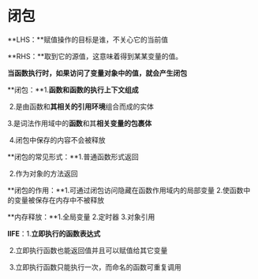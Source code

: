 # 闭包

**LHS：**赋值操作的目标是谁，不关心它的当前值

**RHS：**取到它的源值，这意味着得到某某变量的值。

**当函数执行时，如果访问了变量对象中的值，就会产生闭包**

**闭包：**1.**函数和函数的执行上下文组成**

​            2.是由函数和**其相关的引用环境**组合而成的实体

​           3.是词法作用域中的**函数**和其**相关变量的包裹体**

​           4.闭包中保存的内容不会被释放

**闭包的常见形式：**1.普通函数形式返回

​                               2.作为对象的方法返回

**闭包的作用：**1.可通过闭包访问隐藏在函数作用域内的局部变量
                       2.使函数中的变量被保存在内存中不被释放

**内存释放：**1.全局变量
                    2.定时器
                    3.对象引用

**IIFE**：1.**立即执行的函数表达式**

​           2.立即执行函数也能返回值并且可以赋值给其它变量

​           3.立即执行函数只能执行一次，而命名的函数可重复调用